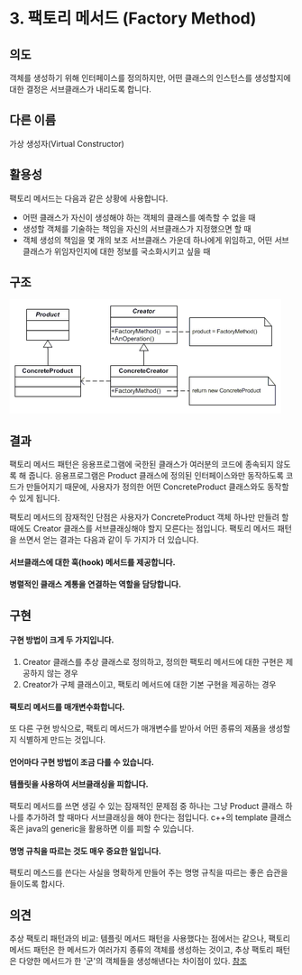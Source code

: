 # 3. 팩토리 메서드 \(Factory Method\)

## **의도**

객체를 생성하기 위해 인터페이스를 정의하지만, 어떤 클래스의 인스턴스를 생성할지에 대한 결정은 서브클래스가 내리도록 합니다.

## **다른 이름**

가상 생성자\(Virtual Constructor\)

## **활용성**

팩토리 메서드는 다음과 같은 상황에 사용합니다.

* 어떤 클래스가 자신이 생성해야 하는 객체의 클래스를 예측할 수 없을 때
* 생성할 객체를 기술하는 책임을 자신의 서브클래스가 지정했으면 할 때
* 객체 생성의 책임을 몇 개의 보조 서브클래스 가운데 하나에게 위임하고, 어떤 서브클래스가 위임자인지에 대한 정보를 국소화시키고 싶을 때

## **구조**

![Factory Method](../.gitbook/assets/_1.png)

## **결과**

팩토리 메서드 패턴은 응용프로그램에 국한된 클래스가 여러분의 코드에 종속되지 않도록 해 줍니다. 응용프로그램은 Product 클래스에 정의된 인터페이스와만 동작하도록 코드가 만들어지기 때문에, 사용자가 정의한 어떤 ConcreteProduct 클래스와도 동작할 수 있게 됩니다.

팩토리 메서드의 잠재적인 단점은 사용자가 ConcreteProduct 객체 하나만 만들려 할 때에도 Creator 클래스를 서브클래싱해야 할지 모른다는 점입니다. 팩토리 메서드 패턴을 쓰면서 얻는 결과는 다음과 같이 두 가지가 더 있습니다.

#### **서브클래스에 대한 훅\(hook\) 메서드를 제공합니다.**

#### **병렬적인 클래스 계통을 연결하는 역할을 담당합니다.**

## **구현**

#### **구현 방법이 크게 두 가지입니다.**

1. Creator 클래스를 추상 클래스로 정의하고, 정의한 팩토리 메서드에 대한 구현은 제공하지 않는 경우
2. Creator가 구체 클래스이고, 팩토리 메서드에 대한 기본 구현을 제공하는 경우

#### **팩토리 메서드를 매개변수화합니다.**

또 다른 구현 방식으로, 팩토리 메서드가 매개변수를 받아서 어떤 종류의 제품을 생성할지 식별하게 만드는 것입니다.

#### **언어마다 구현 방법이 조금 다를 수 있습니다.**

#### **템플릿을 사용하여 서브클래싱을 피합니다.**

팩토리 메서드를 쓰면 생길 수 있는 잠재적인 문제점 중 하나는 그냥 Product 클래스 하나를 추가하려 할 때마다 서브클래싱을 해야 한다는 점입니다. c++의 template 클래스 혹은 java의 generic을 활용하면 이를 피할 수 있습니다.

#### **명명 규칙을 따르는 것도 매우 중요한 일입니다.**

팩토리 메스드를 쓴다는 사실을 명확하게 만들어 주는 명명 규칙을 따르는 좋은 습관을 들이도록 합시다.

## **의견**

추상 팩토리 패턴과의 비교: 템플릿 메서드 패턴을 사용했다는 점에서는 같으나, 팩토리 메서드 패턴은 한 메서드가 여러가지 종류의 객체를 생성하는 것이고, 추상 팩토리 패턴은 다양한 메서드가 한 '군'의 객체들을 생성해낸다는 차이점이 있다. [참조](http://jusungpark.tistory.com/14)

